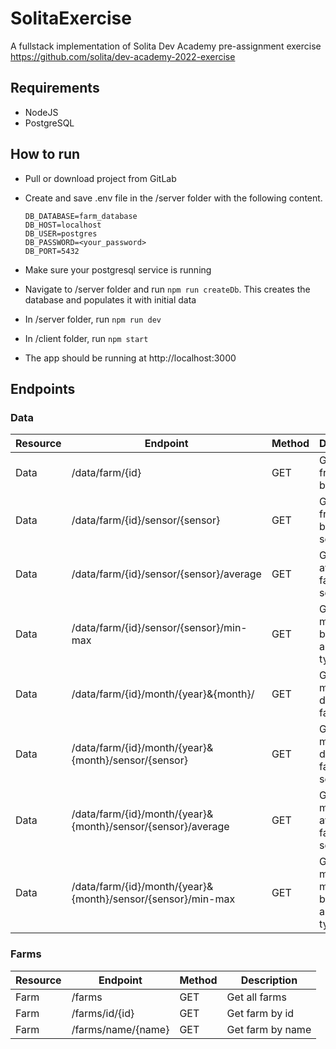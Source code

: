 # SolitaExercise
A fullstack implementation of Solita Dev Academy pre-assignment exercise  
https://github.com/solita/dev-academy-2022-exercise

## Requirements

- NodeJS
- PostgreSQL

## How to run

- Pull or download project from GitLab
- Create and save .env file in the /server folder with the following content.

    ```
    DB_DATABASE=farm_database
    DB_HOST=localhost
    DB_USER=postgres
    DB_PASSWORD=<your_password>
    DB_PORT=5432
    ```
- Make sure your postgresql service is running
- Navigate to /server folder and run `npm run createDb`. This creates the database and populates it with initial data
- In /server folder, run `npm run dev`
- In /client folder, run `npm start`
- The app should be running at http://localhost:3000


## Endpoints


### Data

| Resource | Endpoint                                                     | Method | Description                                     |
|----------|--------------------------------------------------------------|--------|-------------------------------------------------|
| Data     | /data/farm/{id}                                              | GET    | Get all data from a farm by id                  |
| Data     | /data/farm/{id}/sensor/{sensor}                              | GET    | Get all data from a farm by id and sensor type  |
| Data     | /data/farm/{id}/sensor/{sensor}/average                      | GET    | Get all time average by farm id and sensor type |
| Data     | /data/farm/{id}/sensor/{sensor}/min-max                      | GET    | Get all time min-max by farm id and sensor type |
| Data     | /data/farm/{id}/month/{year}&{month}/                        | GET    | Get all monthly data by farm id                 |
| Data     | /data/farm/{id}/month/{year}&{month}/sensor/{sensor}         | GET    | Get monthly data by farm id and sensor type     |
| Data     | /data/farm/{id}/month/{year}&{month}/sensor/{sensor}/average | GET    | Get monthly average by farm id and sensor type  |
| Data     | /data/farm/{id}/month/{year}&{month}/sensor/{sensor}/min-max | GET    | Get monthly min-max by farm id and sensor type  |

### Farms

| Resource | Endpoint           | Method | Description      |
|----------|--------------------|--------|------------------|
| Farm     | /farms             | GET    | Get all farms    |
| Farm     | /farms/id/{id}     | GET    | Get farm by id   |
| Farm     | /farms/name/{name} | GET    | Get farm by name |

